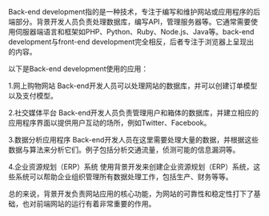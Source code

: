 

Back-end development指的是一种技术，专注于编写和维护网站或应用程序的后端部分。背景开发人员负责处理数据库，编写API，管理服务器等。它通常需要使用伺服器端语言和框架如PHP、Python、Ruby、Node.js、Java等。back-end development与front-end development完全相反，后者专注于浏览器上呈现出的内容。

以下是Back-end development使用的应用：

1.网上购物网站
Back-end开发人员可以处理网站的数据库，并可以创建订单模型以及支付模型。

2.社交媒体平台
Back-end开发人员负责管理用户和箱体的数据库，并建立相应的应用程序界面以提供用户互动的场所，例如Twitter、Facebook。 

3.数据分析应用程序
Back-end开发人员在这里需要处理大量的数据，并根据这些数据与算法来分析它们。例子包括分析交通流量，侦测可能的信息漏洞等。

4.企业资源规划（ERP）系统
使用背景开发来创建企业资源规划（ERP）系统，这些系统可以帮助企业组织管理所有数据处理工作，包括生产、财务等等。

总的来说，背景开发负责网站应用的核心功能，为网站的可靠性和稳定性打下了基础，也对前端网站的运行有着非常重要的作用。